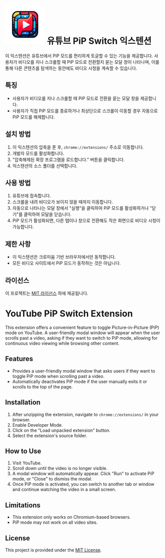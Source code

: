 ﻿# ![icon128](./images/icon128.png) 유튜브 PiP Switch 익스텐션 

이 익스텐션은 유튜브에서 PiP 모드를 편리하게 토글할 수 있는 기능을 제공합니다. 사용자가 비디오를 지나 스크롤할 때 PiP 모드로 전환할지 묻는 모달 창이 나타나며, 이를 통해 다른 콘텐츠를 탐색하는 동안에도 비디오 시청을 계속할 수 있습니다.

## 특징

-   사용자가 비디오를 지나 스크롤할 때 PiP 모드로 전환을 묻는 모달 창을 제공합니다.
-   사용자가 직접 PiP 모드를 종료하거나 최상단으로 스크롤이 이동할 경우 자동으로 PiP 모드를 해제합니다.

## 설치 방법

1. 이 익스텐션의 압축을 푼 후, `chrome://extensions/` 주소로 이동합니다.
2. 개발자 모드를 활성화합니다.
3. "압축해제된 확장 프로그램을 로드합니다." 버튼을 클릭합니다.
4. 익스텐션의 소스 폴더를 선택합니다.

## 사용 방법

1. 유튜브에 접속합니다.
2. 스크롤을 내려 비디오가 보이지 않을 때까지 이동합니다.
3. 자동으로 나타나는 모달 창에서 "실행"을 클릭하여 PiP 모드를 활성화하거나 "닫기"를 클릭하여 모달을 닫습니다.
4. PiP 모드가 활성화되면, 다른 탭이나 창으로 전환해도 작은 화면으로 비디오 시청이 가능합니다.

## 제한 사항

-   이 익스텐션은 크로미움 기반 브라우저에서만 동작합니다.
-   모든 비디오 사이트에서 PiP 모드가 동작하는 것은 아닙니다.

## 라이선스

이 프로젝트는 [MIT 라이선스](https://opensource.org/licenses/MIT) 하에 제공됩니다.

# YouTube PiP Switch Extension

This extension offers a convenient feature to toggle Picture-in-Picture (PiP) mode on YouTube. A user-friendly modal window will appear when the user scrolls past a video, asking if they want to switch to PiP mode, allowing for continuous video viewing while browsing other content.

## Features

-   Provides a user-friendly modal window that asks users if they want to toggle PiP mode when scrolling past a video.
-   Automatically deactivates PiP mode if the user manually exits it or scrolls to the top of the page.

## Installation

1. After unzipping the extension, navigate to `chrome://extensions/` in your browser.
2. Enable Developer Mode.
3. Click on the "Load unpacked extension" button.
4. Select the extension's source folder.

## How to Use

1. Visit YouTube.
2. Scroll down until the video is no longer visible.
3. A modal window will automatically appear. Click "Run" to activate PiP mode, or "Close" to dismiss the modal.
4. Once PiP mode is activated, you can switch to another tab or window and continue watching the video in a small screen.

## Limitations

-   This extension only works on Chromium-based browsers.
-   PiP mode may not work on all video sites.

## License

This project is provided under the [MIT License](https://opensource.org/licenses/MIT).
